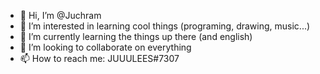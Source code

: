 - 👋 Hi, I’m @Juchram
- 👀 I’m interested in learning cool things (programing, drawing, music...)
- 🌱 I’m currently learning the things up there (and english)
- 💞️ I’m looking to collaborate on everything
- 📫 How to reach me: JUUULEES#7307 

<!---
Juchram/Juchram is a ✨ special ✨ repository because its `README.md` (this file) appears on your GitHub profile.
You can click the Preview link to take a look at your changes.
--->
